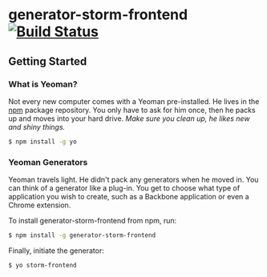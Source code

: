 # generator-storm-frontend [![Build Status](https://secure.travis-ci.org/eikeco/generator-storm-frontend.png?branch=master)](https://travis-ci.org/eikeco/generator-storm-frontend)

## Getting Started

### What is Yeoman?

Not every new computer comes with a Yeoman pre-installed. He lives in the [npm](https://npmjs.org) package repository. You only have to ask for him once, then he packs up and moves into your hard drive. *Make sure you clean up, he likes new and shiny things.*

```bash
$ npm install -g yo
```

### Yeoman Generators

Yeoman travels light. He didn't pack any generators when he moved in. You can think of a generator like a plug-in. You get to choose what type of application you wish to create, such as a Backbone application or even a Chrome extension.

To install generator-storm-frontend from npm, run:

```bash
$ npm install -g generator-storm-frontend
```

Finally, initiate the generator:

```bash
$ yo storm-frontend
```